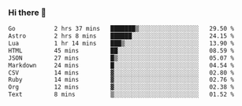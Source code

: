 ### Hi there 👋
<!--START_SECTION:waka-->

```txt
Go           2 hrs 37 mins   ███████▒░░░░░░░░░░░░░░░░░   29.50 %
Astro        2 hrs 8 mins    ██████░░░░░░░░░░░░░░░░░░░   24.15 %
Lua          1 hr 14 mins    ███▒░░░░░░░░░░░░░░░░░░░░░   13.90 %
HTML         45 mins         ██░░░░░░░░░░░░░░░░░░░░░░░   08.59 %
JSON         27 mins         █▒░░░░░░░░░░░░░░░░░░░░░░░   05.07 %
Markdown     24 mins         █░░░░░░░░░░░░░░░░░░░░░░░░   04.54 %
CSV          14 mins         ▓░░░░░░░░░░░░░░░░░░░░░░░░   02.80 %
Ruby         14 mins         ▓░░░░░░░░░░░░░░░░░░░░░░░░   02.76 %
Org          12 mins         ▓░░░░░░░░░░░░░░░░░░░░░░░░   02.38 %
Text         8 mins          ▒░░░░░░░░░░░░░░░░░░░░░░░░   01.52 %
```

<!--END_SECTION:waka-->

<!--
**YoganshSharma/YoganshSharma** is a ✨ _special_ ✨ repository because its `README.md` (this file) appears on your GitHub profile.

Here are some ideas to get you started:

- 🔭 I’m currently working on ...
- 🌱 I’m currently learning ...
- 👯 I’m looking to collaborate on ...
- 🤔 I’m looking for help with ...
- 💬 Ask me about ...
- 📫 How to reach me: ...
- 😄 Pronouns: ...
- ⚡ Fun fact: ...
-->
